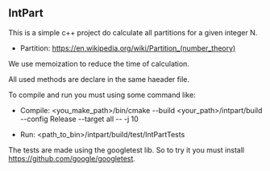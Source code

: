 ## IntPart

This is a simple c++ project do calculate all partitions for a given integer N.

- Partition: https://en.wikipedia.org/wiki/Partition_(number_theory)

We use memoization to reduce the time of calculation.

All used methods are declare in the same haeader file.

To compile and run you must using some command like:

- Compile: <you_make_path>/bin/cmake --build <your_path>/intpart/build --config Release --target all -- -j 10

- Run: <path_to_bin>/intpart/build/test/IntPartTests

The tests are made using the googletest lib. So to try it you must install https://github.com/google/googletest.


